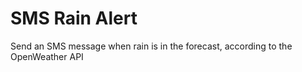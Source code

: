 # SMS Rain Alert

Send an SMS message when rain is in the forecast, according to the OpenWeather API
